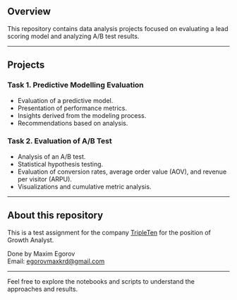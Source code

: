 ## Overview
This repository contains data analysis projects focused on evaluating a lead scoring model and analyzing A/B test results.

---

## Projects

### Task 1. Predictive Modelling Evaluation
- Evaluation of a predictive model.
- Presentation of performance metrics.
- Insights derived from the modeling process.
- Recommendations based on analysis.

### Task 2. Evaluation of A/B Test
- Analysis of an A/B test.
- Statistical hypothesis testing.
- Evaluation of conversion rates, average order value (AOV), and revenue per visitor (ARPU).
- Visualizations and cumulative metric analysis.

---

## About this repository

This is a test assignment for the company [TripleTen](https://tripleten.com/) for the position of Growth Analyst.

Done by Maxim Egorov  
Email: egorovmaxkrd@gmail.com

---

Feel free to explore the notebooks and scripts to understand the approaches and results.
